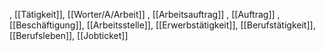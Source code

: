 , [[Tätigkeit]], [[Worter/A/Arbeit]]
, [[Arbeitsauftrag]]
, [[Auftrag]]
, [[Beschäftigung]], [[Arbeitsstelle]], [[Erwerbstätigkeit]], [[Berufstätigkeit]], [[Berufsleben]], [[Jobticket]]